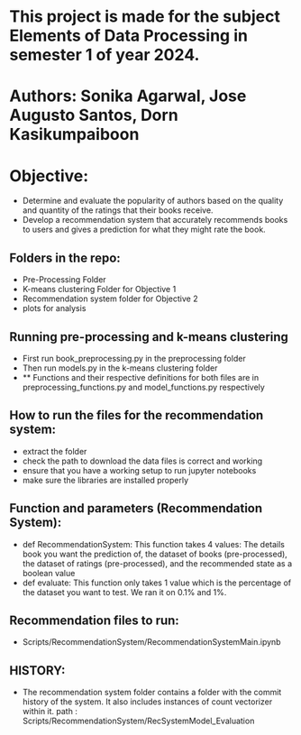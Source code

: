 # This project is made for the subject Elements of Data Processing in semester 1 of year 2024.
# Authors: Sonika Agarwal, Jose Augusto Santos, Dorn Kasikumpaiboon

# Objective: 
- Determine and evaluate the popularity of authors based on the quality and quantity of  the ratings that their books receive.
- Develop a recommendation system that accurately recommends books to users and gives a prediction for what they might rate the book.

## Folders in the repo:
- Pre-Processing Folder
- K-means clustering Folder for Objective 1
- Recommendation system folder for Objective 2
- plots for analysis

## Running pre-processing and k-means clustering
- First run book_preprocessing.py in the preprocessing folder
- Then run models.py in the k-means clustering folder
- ** Functions and their respective definitions for both files are in preprocessing_functions.py and model_functions.py respectively

## How to run the files for the recommendation system:
- extract the folder
- check the path to download the data files is correct and working 
- ensure that you have a working setup to run jupyter notebooks
- make sure the libraries are installed properly

## Function and parameters (Recommendation System):
- def RecommendationSystem: This function takes 4 values: The details book you want the prediction of, the dataset of books (pre-processed), the dataset of ratings (pre-processed), and the recommended state as a boolean value
- def evaluate: This function only takes 1 value which is the percentage of the dataset you want to test. We ran it on 0.1% and 1%.

## Recommendation files to run:
- Scripts/RecommendationSystem/RecommendationSystemMain.ipynb

## HISTORY:
- The recommendation system folder contains a folder with the commit history of the system. It also includes instances of count vectorizer within it. 
path : Scripts/RecommendationSystem/RecSystemModel_Evaluation